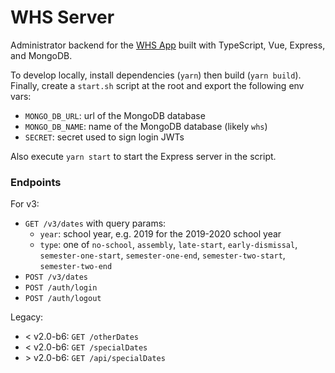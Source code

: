 # WHS Server
Administrator backend for the [WHS App](https://github.com/Li357/WHS) built with TypeScript, Vue, Express, and MongoDB.

To develop locally, install dependencies (`yarn`) then build (`yarn build`). Finally, create a `start.sh` script at the root and export the following env vars:

- `MONGO_DB_URL`: url of the MongoDB database
- `MONGO_DB_NAME`: name of the MongoDB database (likely `whs`)
- `SECRET`: secret used to sign login JWTs

Also execute `yarn start` to start the Express server in the script.

### Endpoints
For v3:
- `GET /v3/dates` with query params:
  - `year`: school year, e.g. 2019 for the 2019-2020 school year
  - `type`: one of `no-school`, `assembly`, `late-start`, `early-dismissal`, `semester-one-start`, `semester-one-end`, `semester-two-start`, `semester-two-end`
- `POST /v3/dates`
- `POST /auth/login`
- `POST /auth/logout`

Legacy:
- < v2.0-b6: `GET /otherDates`
- < v2.0-b6: `GET /specialDates`
- \> v2.0-b6: `GET /api/specialDates`
